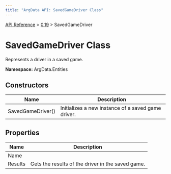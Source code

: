 ```yaml
---
title: "ArgData API: SavedGameDriver Class"
---
```


[API Reference](/argdata/api) &gt; [0.19](/argdata/api/0.19) &gt; SavedGameDriver

# SavedGameDriver Class

Represents a driver in a saved game.

**Namespace:** ArgData.Entities

## Constructors

<table class="table table-bordered table-striped ">
<thead>
  <tr>
    <th>Name</th>
    <th>Description</th>
  </tr>
</thead>
<tbody>
  <tr>
    <td>SavedGameDriver()</td>
    <td>Initializes a new instance of a saved game driver.</td>
  </tr>
</tbody>
</table>


## Properties

<table class="table table-bordered table-striped ">
<thead>
  <tr>
    <th>Name</th>
    <th>Description</th>
  </tr>
</thead>
<tbody>
  <tr>
    <td>Name</td>
    <td></td>
  </tr>
  <tr>
    <td>Results</td>
    <td>Gets the results of the driver in the saved game.</td>
  </tr>
</tbody>
</table>


